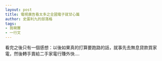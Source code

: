 ```yaml
---
layout: post
title: 電視廣告看太多之全國電子就甘心篇
author: 史蛋利九的部落格
tags:
- 我喇賽
- 一行文
---
```


看完之後只有一個感想：以後如果真的打算要跑路的話，就事先去無息貸款買家電，然後轉手賣給二手家電行賺外快....

